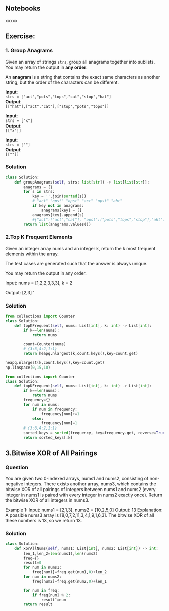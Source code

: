 

## Notebooks
xxxxx

## Exercise:

### 1. Group Anagrams

Given an array of strings `strs`, group all anagrams together into sublists. You may return the output in **any order**.

An **anagram** is a string that contains the exact same characters as another string, but the order of the characters can be different.

**Input**:  
`strs = ["act","pots","tops","cat","stop","hat"]`  
**Output**:  
`[["hat"],["act","cat"],["stop","pots","tops"]]`

**Input**:  
`strs = ["x"]`  
**Output**:  
`[["x"]]`

**Input**:  
`strs = [""]`  
**Output**:  
`[[""]]`

### Solution
```python
class Solution:
    def groupAnagrams(self, strs: list[str]) -> list[list[str]]:
        anagrams = {}
        for s in strs:
            key = ''.join(sorted(s))  
            # "act" "opst" "opst" "act" "opst" "aht"
            if key not in anagrams:
                anagrams[key] = []
            anagrams[key].append(s)
            #{"act":["act","cat"], "opst":["pots","tops","stop"],"aht":["hat"]}
        return list(anagrams.values())
```




### 2.Top K Frequent Elements

Given an integer array nums and an integer k, return the k most frequent elements within the array.

The test cases are generated such that the answer is always unique.

You may return the output in any order.


Input: nums = [1,2,2,3,3,3], k = 2

Output: [2,3]
'

### Solution

```Python
from collections import Counter
class Solution:
    def topKFrequent(self, nums: List[int], k: int) -> List[int]: 
        if k==len(nums):
            return nums
        
        count=Counter(nums)
        # {3:6,4:2,1:1}
        return heapq.nlargest(k,count.keys(),key=count.get)

heapq.nlargest(k,count.keys(),key=count.get)
np.linspace(0,15,10)

from collections import Counter
class Solution:
    def topKFrequent(self, nums: List[int], k: int) -> List[int]: 
        if k==len(nums):
            return nums
        frequency={}
        for num in nums:
            if num in frequency:
                frequency[num]+=1
            else:
                frequency[num]=1
        # {3:6,4:2,1:1}
        sorted_keys = sorted(frequency, key=frequency.get, reverse=True)
        return sorted_keys[:k]
```


## 3.Bitwise XOR of All Pairings
### Question
You are given two 0-indexed arrays, nums1 and nums2, consisting of non-negative integers. There exists another array, nums3, which contains the bitwise XOR of all pairings of integers between nums1 and nums2 (every integer in nums1 is paired with every integer in nums2 exactly once). Return the bitwise XOR of all integers in nums3.

Example 1:
Input: nums1 = [2,1,3], nums2 = [10,2,5,0]
Output: 13
Explanation:
A possible nums3 array is [8,0,7,2,11,3,4,1,9,1,6,3].
The bitwise XOR of all these numbers is 13, so we return 13.

### Solution
```Python
class Solution:
    def xorAllNums(self, nums1: List[int], nums2: List[int]) -> int:
        len_1,len_2=len(nums1),len(nums2)
        freq={}
        result=0
        for num in nums1:
            freq[num1]=freq.get(num1,0)+len_2
        for num in nums2:
            freq[num2]=freq.get(num2,0)+len_1

        for num in freq:
            if freq[num] % 2:
                result^=num
        return result

```